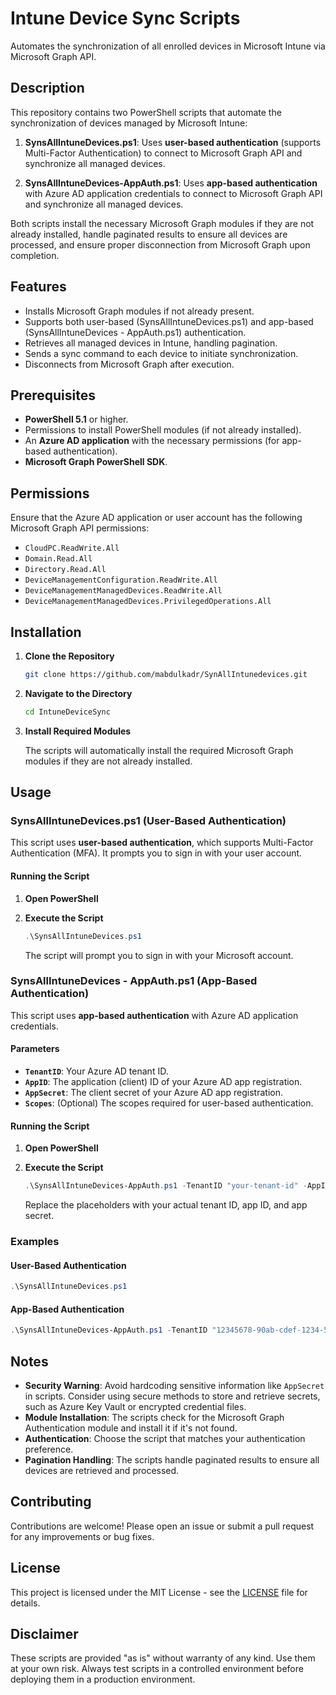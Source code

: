 # Intune Device Sync Scripts

Automates the synchronization of all enrolled devices in Microsoft Intune via Microsoft Graph API.

## Description

This repository contains two PowerShell scripts that automate the synchronization of devices managed by Microsoft Intune:

1. **SynsAllIntuneDevices.ps1**: Uses **user-based authentication** (supports Multi-Factor Authentication) to connect to Microsoft Graph API and synchronize all managed devices.

2. **SynsAllIntuneDevices-AppAuth.ps1**: Uses **app-based authentication** with Azure AD application credentials to connect to Microsoft Graph API and synchronize all managed devices.

Both scripts install the necessary Microsoft Graph modules if they are not already installed, handle paginated results to ensure all devices are processed, and ensure proper disconnection from Microsoft Graph upon completion.

## Features

- Installs Microsoft Graph modules if not already present.
- Supports both user-based (SynsAllIntuneDevices.ps1) and app-based (SynsAllIntuneDevices - AppAuth.ps1) authentication.
- Retrieves all managed devices in Intune, handling pagination.
- Sends a sync command to each device to initiate synchronization.
- Disconnects from Microsoft Graph after execution.

## Prerequisites

- **PowerShell 5.1** or higher.
- Permissions to install PowerShell modules (if not already installed).
- An **Azure AD application** with the necessary permissions (for app-based authentication).
- **Microsoft Graph PowerShell SDK**.

## Permissions

Ensure that the Azure AD application or user account has the following Microsoft Graph API permissions:

- `CloudPC.ReadWrite.All`
- `Domain.Read.All`
- `Directory.Read.All`
- `DeviceManagementConfiguration.ReadWrite.All`
- `DeviceManagementManagedDevices.ReadWrite.All`
- `DeviceManagementManagedDevices.PrivilegedOperations.All`

## Installation

1. **Clone the Repository**

   ```bash
   git clone https://github.com/mabdulkadr/SynAllIntunedevices.git
   ```

2. **Navigate to the Directory**

   ```bash
   cd IntuneDeviceSync
   ```

3. **Install Required Modules**

   The scripts will automatically install the required Microsoft Graph modules if they are not already installed.

## Usage

### SynsAllIntuneDevices.ps1 (User-Based Authentication)

This script uses **user-based authentication**, which supports Multi-Factor Authentication (MFA). It prompts you to sign in with your user account.

#### Running the Script

1. **Open PowerShell**

2. **Execute the Script**

   ```powershell
   .\SynsAllIntuneDevices.ps1
   ```

   The script will prompt you to sign in with your Microsoft account.

### SynsAllIntuneDevices - AppAuth.ps1 (App-Based Authentication)

This script uses **app-based authentication** with Azure AD application credentials.

#### Parameters

- **`TenantID`**: Your Azure AD tenant ID.
- **`AppID`**: The application (client) ID of your Azure AD app registration.
- **`AppSecret`**: The client secret of your Azure AD app registration.
- **`Scopes`**: (Optional) The scopes required for user-based authentication.

#### Running the Script

1. **Open PowerShell**

2. **Execute the Script**

   ```powershell
   .\SynsAllIntuneDevices-AppAuth.ps1 -TenantID "your-tenant-id" -AppID "your-app-id" -AppSecret "your-app-secret"
   ```

   Replace the placeholders with your actual tenant ID, app ID, and app secret.

### Examples

#### User-Based Authentication

```powershell
.\SynsAllIntuneDevices.ps1
```

#### App-Based Authentication

```powershell
.\SynsAllIntuneDevices-AppAuth.ps1 -TenantID "12345678-90ab-cdef-1234-567890abcdef" -AppID "abcdef12-3456-7890-abcd-ef1234567890" -AppSecret "your-app-secret"
```

## Notes

- **Security Warning**: Avoid hardcoding sensitive information like `AppSecret` in scripts. Consider using secure methods to store and retrieve secrets, such as Azure Key Vault or encrypted credential files.
- **Module Installation**: The scripts check for the Microsoft Graph Authentication module and install it if it's not found.
- **Authentication**: Choose the script that matches your authentication preference.
- **Pagination Handling**: The scripts handle paginated results to ensure all devices are retrieved and processed.

## Contributing

Contributions are welcome! Please open an issue or submit a pull request for any improvements or bug fixes.

## License

This project is licensed under the MIT License - see the [LICENSE](LICENSE) file for details.

## Disclaimer

These scripts are provided "as is" without warranty of any kind. Use them at your own risk. Always test scripts in a controlled environment before deploying them in a production environment.

